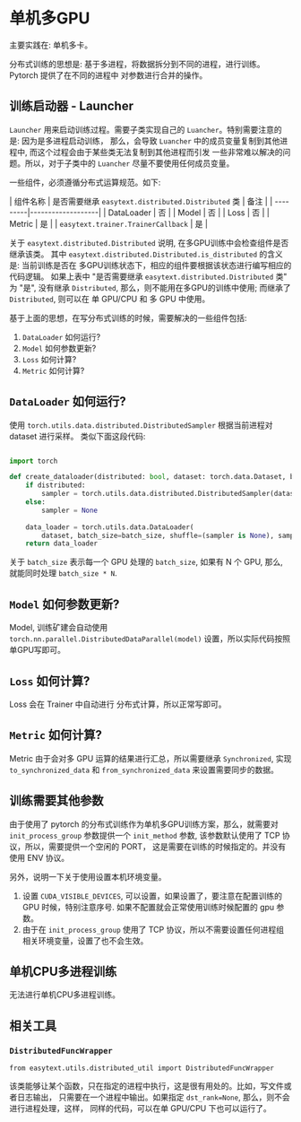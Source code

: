 # 单机多GPU

主要实践在: 单机多卡。

分布式训练的思想是: 基于多进程，将数据拆分到不同的进程，进行训练。Pytorch 提供了在不同的进程中
对参数进行合并的操作。

## 训练启动器 - Launcher

`Launcher` 用来启动训练过程。需要子类实现自己的 `Luancher`。特别需要注意的是: 因为是多进程启动训练，
那么，会导致 `Luancher` 中的成员变量复制到其他进程中, 而这个过程会由于某些类无法复制到其他进程而引发
一些非常难以解决的问题。所以，对于子类中的 `Luancher` 尽量不要使用任何成员变量。


一些组件，必须遵循分布式运算规范。如下:

| 组件名称  | 是否需要继承 `easytext.distributed.Distributed` 类 | 备注 |
| ---------|-------------------|
| DataLoader | 否 |
| Model | 否 |
| Loss | 否 |
| Metric | 是 |
| `easytext.trainer.TrainerCallback` | 是 |

关于 `easytext.distributed.Distributed` 说明, 在多GPU训练中会检查组件是否继承该类。
其中 `easytext.distributed.Distributed.is_distributed` 的含义是: 当前训练是否在
多GPU训练状态下，相应的组件要根据该状态进行编写相应的代码逻辑。
如果上表中 "是否需要继承 `easytext.distributed.Distributed` 类" 为 "是",
没有继承 `Distributed`, 那么，则不能用在多GPU的训练中使用; 而继承了 `Distributed`,
则可以在 单 GPU/CPU 和 多 GPU 中使用。


基于上面的思想，在写分布式训练的时候，需要解决的一些组件包括:

1. `DataLoader` 如何运行?
2. `Model` 如何参数更新?
3. `Loss` 如何计算?
4. `Metric` 如何计算?

##  `DataLoader` 如何运行?

使用 `torch.utils.data.distributed.DistributedSampler` 根据当前进程对 dataset 进行采样。
类似下面这段代码:

```python

import torch

def create_dataloader(distributed: bool, dataset: torch.data.Dataset, batch_size: int):
    if distributed:
        sampler = torch.utils.data.distributed.DistributedSampler(dataset)
    else:
        sampler = None
    
    data_loader = torch.utils.data.DataLoader(
        dataset, batch_size=batch_size, shuffle=(sampler is None), sampler=sampler)
    return data_loader
```

关于 `batch_size` 表示每一个 GPU 处理的 `batch_size`, 如果有 N 个 GPU, 那么, 就能同时处理 `batch_size * N`.

##  `Model` 如何参数更新?
Model, 训练矿建会自动使用 `torch.nn.parallel.DistributedDataParallel(model)` 设置，所以实际代码按照单GPU写即可。

##  `Loss` 如何计算?
Loss 会在 Trainer 中自动进行 分布式计算，所以正常写即可。

##  `Metric` 如何计算?

Metric 由于会对多 GPU 运算的结果进行汇总，所以需要继承  `Synchronized`,
实现 `to_synchronized_data` 和 `from_synchronized_data` 来设置需要同步的数据。

## 训练需要其他参数

由于使用了 pytorch 的分布式训练作为单机多GPU训练方案，那么，就需要对 `init_process_group` 
参数提供一个 `init_method` 参数, 该参数默认使用了 TCP 协议，所以，需要提供一个空闲的 PORT，
这是需要在训练的时候指定的。并没有使用 ENV 协议。

另外，说明一下关于使用设置本机环境变量。

1. 设置 `CUDA_VISIBLE_DEVICES`, 可以设置，如果设置了，要注意在配置训练的 GPU 时候，特别注意序号. 如果不配置就会正常使用训练时候配置的 gpu 参数。
2. 由于在 `init_process_group` 使用了 TCP 协议，所以不需要设置任何进程组相关环境变量，设置了也不会生效。

## 单机CPU多进程训练
无法进行单机CPU多进程训练。

## 相关工具

### `DistributedFuncWrapper`

`from easytext.utils.distributed_util import DistributedFuncWrapper`

该类能够让某个函数，只在指定的进程中执行，这是很有用处的。比如，写文件或者日志输出，
只需要在一个进程中输出。如果指定 `dst_rank=None`, 那么，则不会进行进程处理，这样，
同样的代码，可以在单 GPU/CPU 下也可以运行了。



